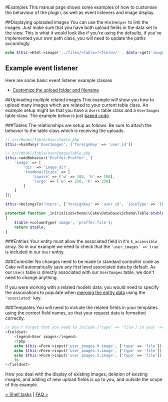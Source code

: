 #Examples
This manual page shows some examples of how to customise the behaviour of the plugin,
as well as event listeners and image display.

##Displaying uploaded images
You can use the `HtmlHelper` to link the images. Just make sure that you have both upload fields in the data set to the view.
This is what it would look like if you're using the defaults, if you've implemented your own path class, you will need
to update the paths accordingly.
```php
echo $this->Html->image('../files/<table>/<field>/' . $data->get('image_dir') . '/<prefix>_' . $data->get('image'));
```

## Example event listener
Here are some basic event listener example classes
* [Customize the upload folder and filename](examples/UploadFilenameListener.md)

##Uploading multiple related images
This example will show you how to upload many images which are related to your
current table class. An example setup might be that you have a `Users` table class
and a `UserImages` table class. The example below is just [baked code](http://book.cakephp.org/3.0/en/bake/usage.html).

###Tables
The relationships are setup as follows. Be sure to attach the behavior to the
table class which is receiving the uploads.

```php
// src/Model/Table/UsersTable.php
$this->hasMany('UserImages', ['foreignKey' => 'user_id'])

// src/Model/Table/UserImagesTable.php
$this->addBehavior('Proffer.Proffer', [
    'image' => [
        'dir' => 'image_dir',
        'thumbnailSizes' => [
            'square' => ['w' => 100, 'h' => 100],
            'large' => ['w' => 250, 'h' => 250]
        ]
    ]
]);

$this->belongsTo('Users', ['foreignKey' => 'user_id', 'joinType' => 'INNER']);

protected function _initializeSchema(\Cake\Database\Schema\Table $table)
{
    $table->columnType('image', 'proffer.file');
    return $table;
}
```

###Entities
Your entity must allow the associated field in it's `$_accessible` array. So in our
example we need to check that the `'user_images' => true` is included in our `User` entity.

###Controller
No changes need to be made to standard controller code as Cake will automatically save any
first level associated data by default. As our `Users` table is directly associated with
our `UserImages` table, we don't need to change anything.

If you were working with a related models data, you would need to specify the associations
to populate when [merging the entity data](http://book.cakephp.org/3.0/en/orm/saving-data.html#converting-request-data-into-entities)
using the `'associated'` key.

###Templates
You will need to include the related fields in your templates using the correct
field names, so that your request data is formatted correctly.

```php
// Don't forget that you need to include ['type' => 'file'] in your ->create() call
<fieldset>
    <legend>User images</legend>
    <?php
    echo $this->Form->input('user_images.0.image', ['type' => 'file']);
    echo $this->Form->input('user_images.1.image', ['type' => 'file']);
    echo $this->Form->input('user_images.2.image', ['type' => 'file']);
    ?>
</fieldset>
```

How you deal with the display of existing images, deletion of existing images,
and adding of new upload fields is up to you, and outside the scope of this example.

[< Shell tasks](shell.md) | [FAQ >](faq.md)
